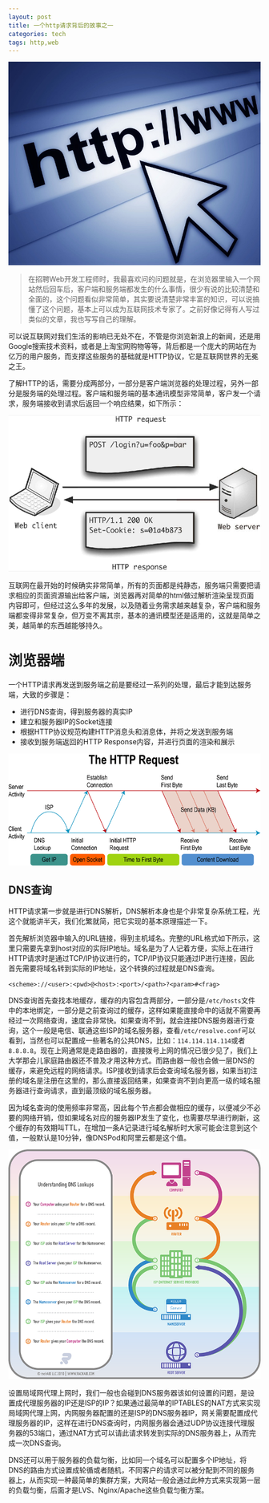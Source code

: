 ```yaml
---
layout: post
title: 一个http请求背后的故事之一
categories: tech
tags: http,web
---
```


![HTTP](/myimg/http-request.jpg)

> 在招聘Web开发工程师时，我最喜欢问的问题就是，在浏览器里输入一个网站然后回车后，客户端和服务端都发生的什么事情，很少有说的比较清楚和全面的，这个问题看似非常简单，其实要说清楚非常丰富的知识，可以说搞懂了这个问题，基本上可以成为互联网技术专家了。之前好像记得有人写过类似的文章，我也写写自己的理解。

可以说互联网对我们生活的影响已无处不在，不管是你浏览新浪上的新闻，还是用Google搜索技术资料，或者是上淘宝网购物等等，背后都是一个庞大的网站在为亿万的用户服务，而支撑这些服务的基础就是HTTP协议，它是互联网世界的无冕之王。

了解HTTP的话，需要分成两部分，一部分是客户端浏览器的处理过程，另外一部分是服务端的处理过程。客户端和服务端的基本通讯模型非常简单，客户发一个请求，服务端接收到请求后返回一个响应结果，如下所示：

![HTTP请求](/myimg/http-request2.png)

互联网在最开始的时候确实非常简单，所有的页面都是纯静态，服务端只需要把请求相应的页面资源输出给客户端，浏览器再对简单的html做过解析渲染呈现页面内容即可，但经过这么多年的发展，以及随着业务需求越来越复杂，客户端和服务端都变得非常复杂，但万变不离其宗，基本的通讯模型还是适用的，这就是简单之美，越简单的东西越能够持久。

# 浏览器端

一个HTTP请求再发送到服务端之前是要经过一系列的处理，最后才能到达服务端，大致的步骤是：

* 进行DNS查询，得到服务器的真实IP
* 建立和服务器IP的Socket连接
* 根据HTTP协议规范构建HTTP消息头和消息体，并将之发送到服务端
* 接收到服务端返回的HTTP Response内容，并进行页面的渲染和展示

![HTTP Request and Resposne](/myimg/http-request3.png)

## DNS查询
HTTP请求第一步就是进行DNS解析，DNS解析本身也是个非常复杂系统工程，光这个就能讲半天，我们化繁就简，把它实现的基本原理描述一下。

首先解析浏览器中输入的URL链接，得到主机域名。完整的URL格式如下所示，这里只需要先拿到host对应的实际IP地址。域名是为了人记着方便，实际上在进行HTTP请求时是通过TCP/IP协议进行的，TCP/IP协议只能通过IP进行连接，因此首先需要将域名转到实际的IP地址，这个转换的过程就是DNS查询。 

```
<scheme>://<user>:<pwd>@<host>:<port>/<path>?<param>#<frag>
```

DNS查询首先查找本地缓存，缓存的内容包含两部分，一部分是`/etc/hosts`文件中的本地绑定，一部分是之前查询过的缓存，这样如果能直接命中的话就不需要再经过一次网络查询，速度会非常快。如果查询不到，就会连接DNS服务器进行查询，这个一般是电信、联通这些ISP的域名服务器，查看`/etc/resolve.conf`可以看到，当然也可以配置成一些著名的公共DNS，比如：`114.114.114.114`或者`8.8.8.8`。现在上网通常是走路由器的，直接拨号上网的情况已很少见了，我们上大学那会儿家庭路由器还不普及才用这种方式。而路由器一般也会做一层DNS的缓存，来避免远程的网络请求。ISP接收到请求后会查询域名服务器，如果当初注册的域名是注册在这里的，那么直接返回结果，如果查询不到向更高一级的域名服务器进行查询请求，直到最顶级的域名服务器。

因为域名查询的使用频率非常高，因此每个节点都会做相应的缓存，以便减少不必要的网络开销，但如果域名对应的服务器IP发生了变化，也需要尽早进行刷新，这个缓存的有效期叫TTL，在增加一条A记录进行域名解析时大家可能会注意到这个值，一般默认是10分钟，像DNSPod和阿里云都是这个值。

![DNS Lookup](/myimg/dns-lookup.png)

设置局域网代理上网时，我们一般也会碰到DNS服务器该如何设置的问题，是设置成代理服务器的IP还是ISP的IP？如果通过最简单的IPTABLES的NAT方式来实现局域网代理上网，内网服务器配置的还是ISP的DNS服务器IP，网关需要配置成代理服务器的IP，这样在进行DNS查询时，内网服务器会通过UDP协议连接代理服务器的53端口，通过NAT方式可以请此请求转发到实际的DNS服务器上，从而完成一次DNS查询。

DNS还可以用于服务器的负载匀衡，比如同一个域名可以配置多个IP地址，将DNS的路由方式设置成轮循或者随机，不同客户的请求可以被分配到不同的服务器上，从而实现一种最简单的集群方案，大网站一般会通过此种方式来实现第一层的负载匀衡，后面才是LVS、Nginx/Apache这些负载匀衡方案。